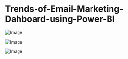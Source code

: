 # Trends-of-Email-Marketing-Dahboard-using-Power-BI

![Image](https://github.com/user-attachments/assets/4674f284-66a1-4bad-9182-ea5f2af99ef3)

![Image](https://github.com/user-attachments/assets/4a09a262-5183-43f7-9fb3-57c9bccd72b4)

![Image](https://github.com/user-attachments/assets/03d38b7a-4ea5-4be7-88e5-2c93b240b07b)
